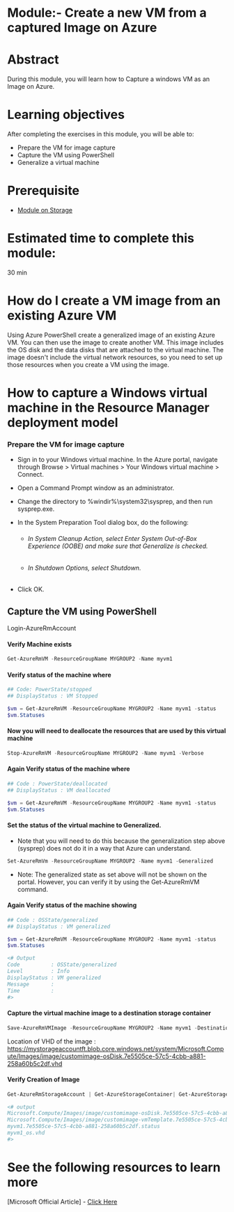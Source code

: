 
# Module:- Create a new VM from a captured Image on Azure 

# Abstract

During this module, you will learn how to Capture a windows VM as an Image on Azure.

# Learning objectives
After completing the exercises in this module, you will be able to:
* Prepare the VM for image capture
* Capture the VM using PowerShell
* Generalize a virtual machine

# Prerequisite 
* [Module on Storage](https://#)

# Estimated time to complete this module:
30 min

# How do I create a VM image from an existing Azure VM
Using Azure PowerShell create a generalized image of an existing Azure VM. You can then use the image to create another VM. This image includes the OS disk and the data disks that are attached to the virtual machine. The image doesn't include the virtual network resources, so you need to set up those resources when you create a VM using the image.

# How to capture a Windows virtual machine in the Resource Manager deployment model

### Prepare the VM for image capture
* Sign in to your Windows virtual machine. In the Azure portal, navigate through Browse > Virtual machines > Your Windows virtual machine > Connect.

* Open a Command Prompt window as an administrator.

* Change the directory to %windir%\system32\sysprep, and then run sysprep.exe.

* In the System Preparation Tool dialog box, do the following:

   * ###### In System Cleanup Action, select Enter System Out-of-Box Experience (OOBE) and make sure that Generalize is checked.

  * ###### In Shutdown Options, select Shutdown.

* Click OK.

## Capture the VM using PowerShell


Login-AzureRmAccount

#### Verify Machine exists
```PowerShell
Get-AzureRmVM -ResourceGroupName MYGROUP2 -Name myvm1
```
#### Verify status of the machine where
```PowerShell
## Code: PowerState/stopped
## DisplayStatus : VM Stopped

$vm = Get-AzureRmVM -ResourceGroupName MYGROUP2 -Name myvm1 -status
$vm.Statuses
```

#### Now you will need to deallocate the resources that are used by this virtual machine
```PowerShell
Stop-AzureRmVM -ResourceGroupName MYGROUP2 -Name myvm1 -Verbose
```
#### Again Verify status of the machine where
```PowerShell
## Code : PowerState/deallocated
## DisplayStatus : VM deallocated

$vm = Get-AzureRmVM -ResourceGroupName MYGROUP2 -Name myvm1 -status
$vm.Statuses
```
#### Set the status of the virtual machine to Generalized.
* Note that you will need to do this because the generalization step above (sysprep) does not do it in a way that Azure can understand.
```PowerShell
Set-AzureRmVm -ResourceGroupName MYGROUP2 -Name myvm1 -Generalized
```
* Note: The generalized state as set above will not be shown on the portal. However, you can verify it by using the Get-AzureRmVM command.

#### Again Verify status of the machine showing
```PowerShell
## Code : OSState/generalized
## DisplayStatus : VM generalized

$vm = Get-AzureRmVM -ResourceGroupName MYGROUP2 -Name myvm1 -status
$vm.Statuses

<# Output
Code          : OSState/generalized
Level         : Info
DisplayStatus : VM generalized
Message       :
Time          :
#>
```
#### Capture the virtual machine image to a destination storage container
```PowerShell
Save-AzureRmVMImage -ResourceGroupName MYGROUP2 -Name myvm1 -DestinationContainerName myimage -VHDNamePrefix customimage -Path C:\Users\user1\Documents\temp\customimage.json -Verbose

```
Location of VHD of the image :
https://mystorageaccountft.blob.core.windows.net/system/Microsoft.Compute/Images/image/customimage-osDisk.7e5505ce-57c5-4cbb-a881-258a60b5c2df.vhd


#### Verify Creation of Image
```PowerShell
Get-AzureRmStorageAccount | Get-AzureStorageContainer| Get-AzureStorageBlob |select Name

<# output
Microsoft.Compute/Images/image/customimage-osDisk.7e5505ce-57c5-4cbb-a881-258a60b5c2df.vhd
Microsoft.Compute/Images/image/customimage-vmTemplate.7e5505ce-57c5-4cbb-a881-258a60b5c2df.json
myvm1.7e5505ce-57c5-4cbb-a881-258a60b5c2df.status
myvm1_os.vhd
#>
```
# See the following resources to learn more
[Microsoft Official Article] - [Click Here](https://azure.microsoft.com/en-us/documentation/articles/virtual-machines-windows-capture-image/)
